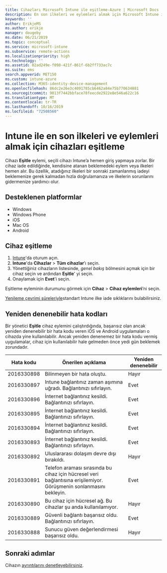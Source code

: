 ```yaml
---
title: Cihazları Microsoft Intune ile eşitleme-Azure | Microsoft Docs
description: En son ilkeleri ve eylemleri almak için Microsoft Intune ile kayıtlı veya yönetilen cihazları eşitleyin. Azure portalını kullanarak eşitleme adımlarını içerir ve yeniden denenebilecek hata kodlarını listeler.
keywords: ''
author: ErikjeMS
ms.author: erikje
manager: dougeby
ms.date: 06/21/2019
ms.topic: conceptual
ms.service: microsoft-intune
ms.subservice: remote-actions
ms.localizationpriority: high
ms.technology: ''
ms.assetid: 02ad249e-f098-421f-861f-6b2ff733ac7c
ms.suite: ems
search.appverid: MET150
ms.custom: intune-azure
ms.collection: M365-identity-device-management
ms.openlocfilehash: 86dc2e26e3c4091785cb6462a84e75b770634881
ms.sourcegitcommit: 9013f7442bbface78feecde2922e8e546a622c16
ms.translationtype: MT
ms.contentlocale: tr-TR
ms.lasthandoff: 10/16/2019
ms.locfileid: "72508560"
---
```

# <a name="sync-devices-to-get-the-latest-policies-and-actions-with-intune"></a>Intune ile en son ilkeleri ve eylemleri almak için cihazları eşitleme


Cihazı **Eşitle** eylemi, seçili cihazı Intune’a hemen giriş yapmaya zorlar. Bir cihaz iade edildiğinde, kendisine atanan beklemedeki eylem veya ilkeleri hemen alır. Bu özellik, atadığınız ilkeleri bir sonraki zamanlanmış iadeyi beklemenize gerek kalmadan hızla doğrulamanıza ve ilkelerin sorunlarını gidermenize yardımcı olur.

## <a name="supported-platforms"></a>Desteklenen platformlar

- Windows
- Windows Phone
- iOS
- Mac OS
- Android

## <a name="sync-a-device"></a>Cihaz eşitleme

1. [Intune](https://go.microsoft.com/fwlink/?linkid=2090973)'da oturum açın. 
3. **Intune**'da **Cihazlar** > **Tüm cihazlar**’ı seçin.
4. Yönettiğiniz cihazların listesinde, *genel bakış* bölmesini açmak için bir cihaz seçin ve ardından **Eşitle**' yi seçin.
5. Onaylamak için **Evet**'i seçin.

Eşitleme eyleminin durumunu görmek için **Cihaz** > **Cihaz eylemleri**’ni seçin.

[Yenileme çevrimi süreleriyle](../configuration/device-profile-troubleshoot.md#how-long-does-it-take-for-devices-to-get-a-policy-profile-or-app-after-they-are-assigned)standart Intune ilke iade sıklıklarını bulabilirsiniz.

## <a name="retryable-error-codes"></a>Yeniden denenebilir hata kodları

Bir yönetici **Eşitle** cihaz eylemini çalıştırdığında, başarısız olan ancak yeniden denenebilir bir hata kodu veren iOS ve Android uygulamaları o cihazda yine kullanılabilir. Ancak yeniden denenemez bir hata kodu vermiş uygulamalar, cihaz için kullanılabilir hale gelmeden önce yedi gün beklemek zorundadır.


| Hata kodu  | Önerilen açıklama | Yeniden denenebilir |
|---|---|---|
| 2016330898 | Bilinmeyen bir hata oluştu. | Hayır |
| 2016330897 | Intune bağlantınız zaman aşımına uğradı. Bağlantınızı sıfırlayın. | Evet |
| 2016330896 | İnternet bağlantınız kesildi. Bağlantınızı sıfırlayın. | Evet |
| 2016330895 | İnternet bağlantınız kesildi. Bağlantınızı sıfırlayın. | Evet |
| 2016330894 | İnternet bağlantınız kesildi. Bağlantınızı sıfırlayın. | Evet |
| 2016330893 | İnternet bağlantınız kesildi. Bağlantınızı sıfırlayın. | Evet|
| 2016330892 | Uluslararası dolaşım devre dışı bırakıldı. | Hayır|
| 2016330891 | Telefon araması sırasında bu cihaz için hücresel veri bağlantısına erişilemiyor. Görüşmenin sonlanmasını bekleyin. | Evet|
| 2016330890 | Bu cihaz için hücresel ağ. Bu cihazlar şu anda kullanılamıyor. | Hayır|
| 2016330889 | Güvenli bağlantı başarısız oldu. Bağlantınızı sıfırlayın. | Evet|
| 2016330888 | Sunucu güven değerlendirmesi başarısız oldu. | Hayır|

## <a name="next-steps"></a>Sonraki adımlar

Cihazın [ayrıntılarını denetleyebilirsiniz](device-inventory.md).
 
